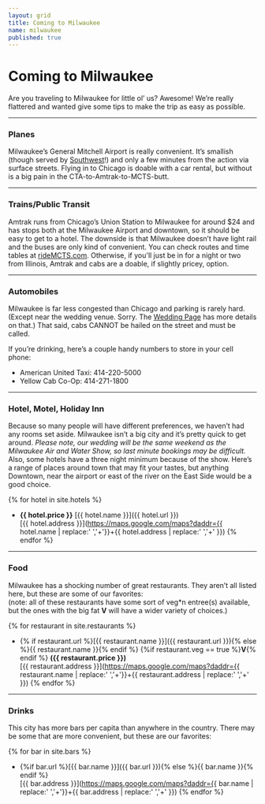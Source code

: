 ```yaml
---
layout: grid
title: Coming to Milwaukee
name: milwaukee
published: true
---
```


# Coming to Milwaukee

Are you traveling to Milwaukee for little ol’ us? Awesome! We’re really flattered
and wanted give some tips to make the trip as easy as possible.

---

### Planes

Milwaukee’s General Mitchell Airport is really convenient. It’s smallish (though
served by [Southwest](http://southwest.com/)!) and only a few minutes from the action
via surface streets. Flying in to Chicago is doable with a car rental, but without
is a big pain in the CTA-to-Amtrak-to-MCTS-butt.

---

### Trains/Public Transit

Amtrak runs from Chicago’s Union Station to Milwaukee for around $24 and has stops
both at the Milwaukee Airport and downtown, so it should be easy to get to a hotel.
The downside is that Milwaukee doesn’t have light rail and the buses are only kind
of convenient. You can check routes and time tables at [rideMCTS.com](http://ridemcts.com/).
Otherwise, if you'll just be in for a night or two from Illinois, Amtrak and cabs
are a doable, if slightly pricey, option.

---

### Automobiles

Milwaukee is far less congested than Chicago and parking is rarely hard. (Except
near the wedding venue. Sorry. The [Wedding Page](/wedding/) has more details on
that.) That said, cabs CANNOT be hailed on the street and must be called.

If you’re drinking, here’s a couple handy numbers to store in your cell phone:

- American United Taxi: 414-220-5000
- Yellow Cab Co-Op: 414-271-1800

---

### Hotel, Motel, Holiday Inn

Because so many people will have different preferences, we haven’t had any rooms
set aside. Milwaukee isn’t a big city and it’s pretty quick to get around. _Please
note, our wedding will be the same weekend as the Milwaukee Air and Water Show,
so last minute bookings may be difficult._ Also, some hotels have a three night
minimum because of the show. Here’s a range of places around town that may fit your
tastes, but anything Downtown, near the airport or east of the river on the East
Side would be a good choice. 

{% for hotel in site.hotels %}
- **{{ hotel.price }}** [{{ hotel.name }}]({{ hotel.url }})  
[{{ hotel.address }}](https://maps.google.com/maps?daddr={{ hotel.name | replace:' ','+'}}+{{ hotel.address | replace:' ','+' }})
{% endfor %}

---

### Food

Milwaukee has a shocking number of great restaurants. They aren’t all listed here,
but these are some of our favorites:  
(note: all of these restaurants have some sort of veg*n entree(s) available, but 
the ones with the big fat **V** will have a wider variety of choices.)

{% for restaurant in site.restaurants %}
- {% if restaurant.url %}[{{ restaurant.name }}]({{ restaurant.url }}){% else %}{{ restaurant.name }}{% endif %} {%if restaurant.veg == true %}**V**{% endif %} **({{ restaurant.price }})**  
[{{ restaurant.address }}](https://maps.google.com/maps?daddr={{ restaurant.name | replace:' ','+'}}+{{ restaurant.address | replace:' ','+' }})
{% endfor %}

---

### Drinks

This city has more bars per capita than anywhere in the country. There may be some
that are more convenient, but these are our favorites:

{% for bar in site.bars %}
- {%if bar.url %}[{{ bar.name }}]({{ bar.url }}){% else %}{{ bar.name }}{% endif %}  
[{{ bar.address }}](https://maps.google.com/maps?daddr={{ bar.name | replace:' ','+'}}+{{ bar.address | replace:' ','+' }})
{% endfor %}  
